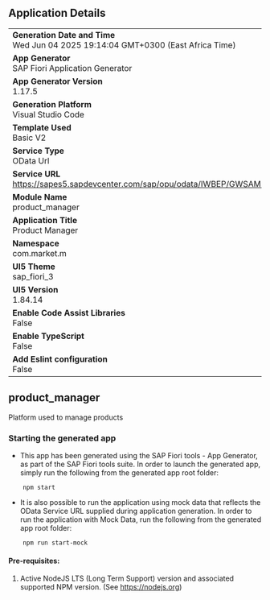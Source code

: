 ## Application Details
|               |
| ------------- |
|**Generation Date and Time**<br>Wed Jun 04 2025 19:14:04 GMT+0300 (East Africa Time)|
|**App Generator**<br>SAP Fiori Application Generator|
|**App Generator Version**<br>1.17.5|
|**Generation Platform**<br>Visual Studio Code|
|**Template Used**<br>Basic V2|
|**Service Type**<br>OData Url|
|**Service URL**<br>https://sapes5.sapdevcenter.com/sap/opu/odata/IWBEP/GWSAMPLE_BASIC/|
|**Module Name**<br>product_manager|
|**Application Title**<br>Product Manager|
|**Namespace**<br>com.market.m|
|**UI5 Theme**<br>sap_fiori_3|
|**UI5 Version**<br>1.84.14|
|**Enable Code Assist Libraries**<br>False|
|**Enable TypeScript**<br>False|
|**Add Eslint configuration**<br>False|

## product_manager

Platform used to manage products

### Starting the generated app

-   This app has been generated using the SAP Fiori tools - App Generator, as part of the SAP Fiori tools suite.  In order to launch the generated app, simply run the following from the generated app root folder:

```
    npm start
```

- It is also possible to run the application using mock data that reflects the OData Service URL supplied during application generation.  In order to run the application with Mock Data, run the following from the generated app root folder:

```
    npm run start-mock
```

#### Pre-requisites:

1. Active NodeJS LTS (Long Term Support) version and associated supported NPM version.  (See https://nodejs.org)


